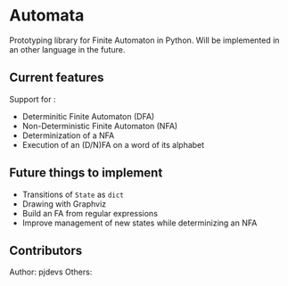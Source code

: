 # Automata

Prototyping library for Finite Automaton in Python. Will be implemented in an other language in the future.

## Current features

Support for :

- Determinitic Finite Automaton (DFA)
- Non-Deterministic Finite Automaton (NFA)
- Determinization of a NFA
- Execution of an (D/N)FA on a word of its alphabet

## Future things to implement

- Transitions of `State` as `dict`
- Drawing with Graphviz
- Build an FA from regular expressions
- Improve management of new states while determinizing an NFA

## Contributors

Author: pjdevs
Others: 